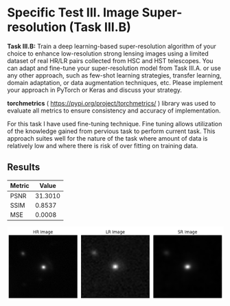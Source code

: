 # Specific Test III. Image Super-resolution (Task III.B)

**Task III.B:** Train a deep learning-based super-resolution algorithm of your choice to enhance low-resolution strong lensing images using a limited dataset of real HR/LR pairs collected from HSC and HST telescopes. You can adapt and fine-tune your super-resolution model from Task III.A. or use any other approach, such as few-shot learning strategies, transfer learning, domain adaptation, or data augmentation techniques, etc. Please implement your approach in PyTorch or Keras and discuss your strategy.


**torchmetrics** ( https://pypi.org/project/torchmetrics/ ) library was used to evaluate all metrics to ensure consistency and accuracy of implementation.


For this task I have used fine-tuning technique. Fine tuning allows utilization of the knowledge gained from pervious task to perform current task. This approach suites well for the nature of the task where amount of data is relatively low and where there is risk of over fitting on training data.

## Results


| Metric | Value |
|--|--|
| PSNR | 31.3010 |
| SSIM | 0.8537 |
| MSE | 0.0008 |



![Task 3B Results](task_3B.png)




